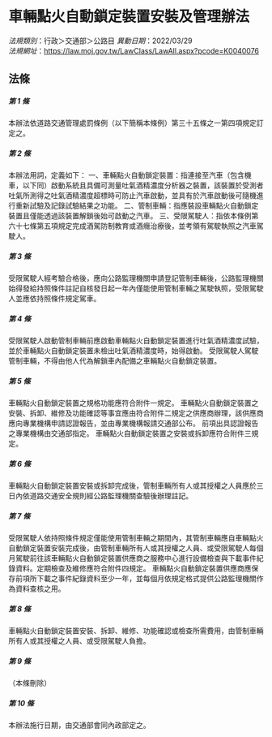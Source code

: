 # 車輛點火自動鎖定裝置安裝及管理辦法

*法規類別*：行政＞交通部＞公路目
*異動日期*：2022/03/29  
*法規網址*：https://law.moj.gov.tw/LawClass/LawAll.aspx?pcode=K0040076



## 法條
##### 第 1 條
本辦法依道路交通管理處罰條例（以下簡稱本條例）第三十五條之一第四項規定訂定之。


##### 第 2 條
本辦法用詞，定義如下：
一、車輛點火自動鎖定裝置：指連接至汽車（包含機車，以下同）啟動系統且具備可測量吐氣酒精濃度分析器之裝置，該裝置於受測者吐氣所測得之吐氣酒精濃度超標時可防止汽車啟動，並具有於汽車啟動後可隨機進行重新試驗及記錄試驗結果之功能。
二、管制車輛：指應裝設車輛點火自動鎖定裝置且僅能透過該裝置解鎖後始可啟動之汽車。
三、受限駕駛人：指依本條例第六十七條第五項規定完成酒駕防制教育或酒癮治療後，並考領有駕駛執照之汽車駕駛人。

##### 第 3 條
受限駕駛人經考驗合格後，應向公路監理機關申請登記管制車輛後，公路監理機關始得發給持照條件註記自核發日起一年內僅能使用管制車輛之駕駛執照，受限駕駛人並應依持照條件規定駕車。


##### 第 4 條
受限駕駛人啟動管制車輛前應啟動車輛點火自動鎖定裝置進行吐氣酒精濃度試驗，並於車輛點火自動鎖定裝置未檢出吐氣酒精濃度時，始得啟動。
受限駕駛人駕駛管制車輛，不得由他人代為解鎖車內配備之車輛點火自動鎖定裝置。

##### 第 5 條
車輛點火自動鎖定裝置之規格功能應符合附件一規定。
車輛點火自動鎖定裝置之安裝、拆卸、維修及功能確認等事宜應由符合附件二規定之供應商辦理，該供應商應向專業機構申請認證報告，並由專業機構報請交通部公布。
前項出具認證報告之專業機構由交通部指定。
車輛點火自動鎖定裝置之安裝或拆卸應符合附件三規定。

##### 第 6 條
車輛點火自動鎖定裝置安裝或拆卸完成後，管制車輛所有人或其授權之人員應於三日內依道路交通安全規則經公路監理機關查驗後辦理註記。

##### 第 7 條
受限駕駛人依持照條件規定僅能使用管制車輛之期間內，其管制車輛應自車輛點火自動鎖定裝置安裝完成後，由管制車輛所有人或其授權之人員、或受限駕駛人每個月駕駛前往該車輛點火自動鎖定裝置供應商之服務中心進行設備檢查與下載事件紀錄資料。定期檢查及維修應符合附件四規定。
車輛點火自動鎖定裝置供應商應保存前項所下載之事件紀錄資料至少一年，並每個月依規定格式提供公路監理機關作為資料查核之用。


##### 第 8 條
車輛點火自動鎖定裝置安裝、拆卸、維修、功能確認或檢查所需費用，由管制車輛所有人或其授權之人員、或受限駕駛人負擔。

##### 第 9 條
（本條刪除）


##### 第 10 條
本辦法施行日期，由交通部會同內政部定之。


